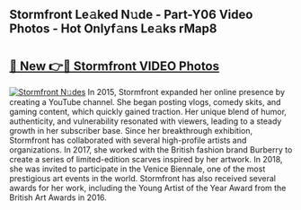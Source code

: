 ## Stormfront Le𝚊ked N𝚞de - Part-Y06 Video Photos - Hot Onlyf𝚊ns Le𝚊ks rMap8

# <h2><a href="http://ab12244.deff.icu/?id=Stormfront">🔗 New 👉🔴 Stormfront VIDEO Photos</a></h2>

[![Stormfront N𝚞des](https://i.imgur.com/rIISA9y.gif)](http://ab12244.deff.icu/?id=Stormfront)
In 2015, Stormfront expanded her online presence by creating a YouTube channel. She began posting vlogs, comedy skits, and gaming content, which quickly gained traction. Her unique blend of humor, authenticity, and vulnerability resonated with viewers, leading to a steady growth in her subscriber base. Since her breakthrough exhibition, Stormfront has collaborated with several high-profile artists and organizations. In 2017, she worked with the British fashion brand Burberry to create a series of limited-edition scarves inspired by her artwork. In 2018, she was invited to participate in the Venice Biennale, one of the most prestigious art events in the world. Stormfront has also received several awards for her work, including the Young Artist of the Year Award from the British Art Awards in 2016.
